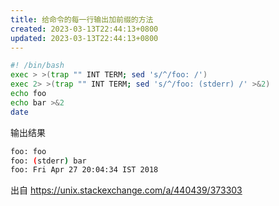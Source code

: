 ```yaml
---
title: 给命令的每一行输出加前缀的方法
created: 2023-03-13T22:44:13+0800
updated: 2023-03-13T22:44:13+0800
---
```



```sh
#! /bin/bash
exec > >(trap "" INT TERM; sed 's/^/foo: /')
exec 2> >(trap "" INT TERM; sed 's/^/foo: (stderr) /' >&2)
echo foo
echo bar >&2
date
```

输出结果

```sh
foo: foo
foo: (stderr) bar
foo: Fri Apr 27 20:04:34 IST 2018
```

出自 https://unix.stackexchange.com/a/440439/373303
